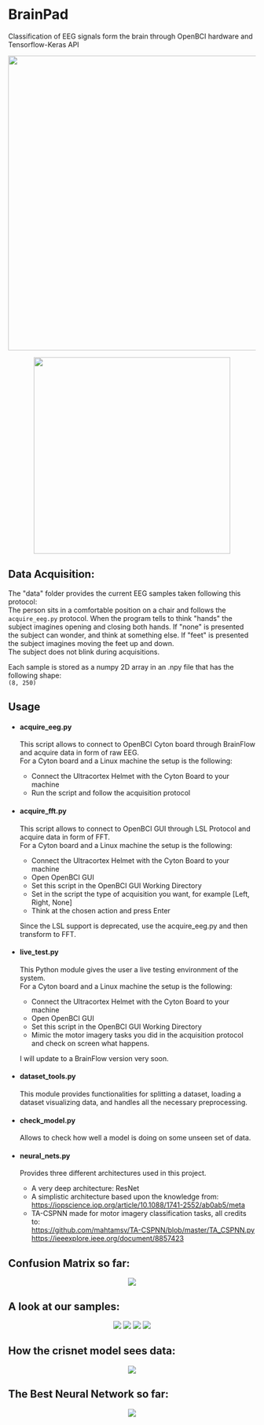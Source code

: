 # BrainPad
Classification of EEG signals form the brain through OpenBCI hardware and Tensorflow-Keras API

<p align='center'>
  <img src="pictures/helmet_orig.jpg" width="600" />
</p>
<p align='center'>
  <img src="pictures/demo_resized.gif" width="400" /> 
</p>


## Data Acquisition:
The "data" folder provides the current EEG samples taken following this protocol:<br>
The person sits in a comfortable position on a chair and follows the `acquire_eeg.py`
protocol. When the program tells to think "hands" the subject imagines opening and closing
both hands. If "none" is presented the subject can wonder, and think at something else.
If "feet" is presented the subject imagines moving the feet up and down. <br>
The subject does not blink during acquisitions.

Each sample is stored as a numpy 2D array in an .npy file that has the following shape:<br>
`(8, 250)`

## Usage
*   #### acquire_eeg.py
    This script allows to connect to OpenBCI Cyton board through BrainFlow
    and acquire data in form of raw EEG. <br>
    For a Cyton board and a Linux machine the setup is the following:
    *   Connect the Ultracortex Helmet with the Cyton Board to your machine
    *   Run the script and follow the acquisition protocol
    
*   #### acquire_fft.py
    This script allows to connect to OpenBCI GUI
    through LSL Protocol and acquire data in form of FFT. <br>
    For a Cyton board and a Linux machine the setup is the following:
    *   Connect the Ultracortex Helmet with the Cyton Board to your machine
    *   Open OpenBCI GUI
    *   Set this script in the OpenBCI GUI Working Directory
    *   Set in the script the type of acquisition you want, for example [Left, Right, None]
    *   Think at the chosen action and press Enter
    
    Since the LSL support is deprecated, use the acquire_eeg.py and then transform to FFT.
 
*   #### live_test.py
    This Python module gives the user a live testing environment of the system. <br>
    For a Cyton board and a Linux machine the setup is the following:
    *   Connect the Ultracortex Helmet with the Cyton Board to your machine
    *   Open OpenBCI GUI
    *   Set this script in the OpenBCI GUI Working Directory
    *   Mimic the motor imagery tasks you did in the acquisition protocol and check on screen what happens.
    
    I will update to a BrainFlow version very soon.

*   #### dataset_tools.py
    This module provides functionalities for splitting a dataset, loading a dataset
    visualizing data, and handles all the necessary preprocessing.
    
*   #### check_model.py
    Allows to check how well a model is doing on some unseen set of data.
    
*   #### neural_nets.py
    Provides three different architectures used in this project. 
    *   A very deep architecture: ResNet
    *   A simplistic architecture based upon the knowledge from: <br> https://iopscience.iop.org/article/10.1088/1741-2552/ab0ab5/meta 
    *   TA-CSPNN made for motor imagery classification tasks, all credits to:
     <br> https://github.com/mahtamsv/TA-CSPNN/blob/master/TA_CSPNN.py
     <br> https://ieeexplore.ieee.org/document/8857423
    
## Confusion Matrix so far:
<p align='center'>
<img src="pictures/confusion_matrix.png">

## A look at our samples:
<p align='center'>
<img src="pictures/before.png">
<img src="pictures/after_std.png">
<img src="pictures/after_bandpass.png">
<img src="pictures/ffts.png">
</p>

## How the crisnet model sees data:
<p align='center'>
<img src="pictures/how_model_sees.png">
</p>

## The Best Neural Network so far:
<p align='center'>
<img src="pictures/net.png">
</p>
